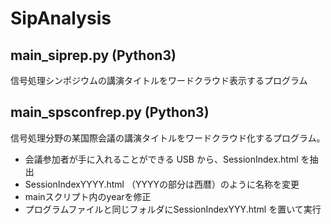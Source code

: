 # SipAnalysis

## main_siprep.py (Python3)

信号処理シンポジウムの講演タイトルをワードクラウド表示するプログラム

## main_spsconfrep.py (Python3)

信号処理分野の某国際会議の講演タイトルをワードクラウド化するプログラム。

- 会議参加者が手に入れることができる USB から、SessionIndex.html を抽出
- SessionIndexYYYY.html （YYYYの部分は西暦）のように名称を変更
- mainスクリプト内のyearを修正
- プログラムファイルと同じフォルダにSessionIndexYYY.html を置いて実行
